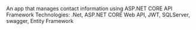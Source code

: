 An app that manages contact information using ASP.NET CORE API Framework 
Technologies: .Net, ASP.NET CORE Web API, JWT, SQLServer, swagger, Entity Framework
